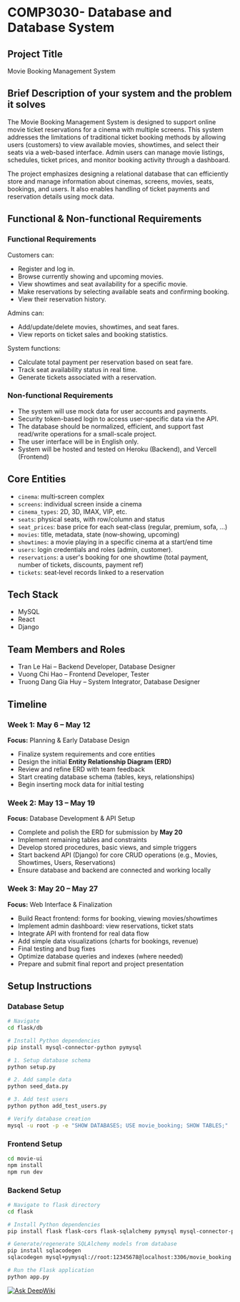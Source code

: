 # COMP3030- Database and Database System

## Project Title
Movie Booking Management System

## Brief Description of your system and the problem it solves

The Movie Booking Management System is designed to support online movie ticket reservations for a cinema with multiple screens. This system addresses the limitations of traditional ticket booking methods by allowing users (customers) to view available movies, showtimes, and select their seats via a web-based interface. Admin users can manage movie listings, schedules, ticket prices, and monitor booking activity through a dashboard.

The project emphasizes designing a relational database that can efficiently store and manage information about cinemas, screens, movies, seats, bookings, and users. It also enables handling of ticket payments and reservation details using mock data.

## Functional & Non-functional Requirements

### Functional Requirements

Customers can:

- Register and log in.
- Browse currently showing and upcoming movies.
- View showtimes and seat availability for a specific movie.
- Make reservations by selecting available seats and confirming booking.
- View their reservation history.

Admins can:

- Add/update/delete movies, showtimes, and seat fares.
- View reports on ticket sales and booking statistics.

System functions:

- Calculate total payment per reservation based on seat fare.
- Track seat availability status in real time.
- Generate tickets associated with a reservation.

### Non-functional Requirements

- The system will use mock data for user accounts and payments.
- Security token-based login to access user-specific data via the API.
- The database should be normalized, efficient, and support fast read/write operations for a small-scale project.
- The user interface will be in English only.
- System will be hosted and tested on Heroku (Backend), and Vercell (Frontend)


## Core Entities
- `cinema`: multi‑screen complex
- `screens`: individual screen inside a cinema
- `cinema_types`: 2D, 3D, IMAX, VIP, etc.
- `seats`: physical seats, with row/column and status
- `seat_prices`: base price for each seat‑class (regular, premium, sofa, …)
- `movies`: title, metadata, state (now‑showing, upcoming)
- `showtimes`: a movie playing in a specific cinema at a start/end time
- `users`: login credentials and roles (admin, customer).
- `reservations`: a user's booking for one showtime (total payment, number of tickets, discounts, payment ref)
- `tickets`: seat‑level records linked to a reservation

## Tech Stack
- MySQL
- React
- Django

## Team Members and Roles
- Tran Le Hai – Backend Developer, Database Designer
- Vuong Chi Hao – Frontend Developer, Tester
- Truong Dang Gia Huy – System Integrator, Database Designer

## Timeline

### Week 1: May 6 – May 12  
**Focus:** Planning & Early Database Design  
- Finalize system requirements and core entities  
- Design the initial **Entity Relationship Diagram (ERD)**  
- Review and refine ERD with team feedback  
- Start creating database schema (tables, keys, relationships)  
- Begin inserting mock data for initial testing  

### Week 2: May 13 – May 19  
**Focus:** Database Development & API Setup  
- Complete and polish the ERD for submission by **May 20**  
- Implement remaining tables and constraints  
- Develop stored procedures, basic views, and simple triggers  
- Start backend API (Django) for core CRUD operations (e.g., Movies, Showtimes, Users, Reservations)  
- Ensure database and backend are connected and working locally  

### Week 3: May 20 – May 27  
**Focus:** Web Interface & Finalization  
- Build React frontend: forms for booking, viewing movies/showtimes  
- Implement admin dashboard: view reservations, ticket stats  
- Integrate API with frontend for real data flow  
- Add simple data visualizations (charts for bookings, revenue)  
- Final testing and bug fixes  
- Optimize database queries and indexes (where needed)  
- Prepare and submit final report and project presentation  

## Setup Instructions

### Database Setup

```bash
# Navigate
cd flask/db

# Install Python dependencies
pip install mysql-connector-python pymysql

# 1. Setup database schema
python setup.py

# 2. Add sample data
python seed_data.py

# 3. Add test users
python python add_test_users.py

# Verify database creation
mysql -u root -p -e "SHOW DATABASES; USE movie_booking; SHOW TABLES;"
```

### Frontend Setup

```bash
cd movie-ui
npm install
npm run dev
```

### Backend Setup

```bash
# Navigate to flask directory
cd flask

# Install Python dependencies
pip install flask flask-cors flask-sqlalchemy pymysql mysql-connector-python

# Generate/regenerate SQLAlchemy models from database
pip install sqlacodegen
sqlacodegen mysql+pymysql://root:12345678@localhost:3306/movie_booking > models.py

# Run the Flask application
python app.py
```
[![Ask DeepWiki](https://deepwiki.com/badge.svg)](https://deepwiki.com/tlhtlh2211/vinuni-moviebooking-3H)

